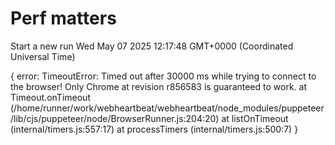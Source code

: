 # Perf matters


Start a new run
Wed May 07 2025 12:17:48 GMT+0000 (Coordinated Universal Time)




{
  error: TimeoutError: Timed out after 30000 ms while trying to connect to the browser! Only Chrome at revision r856583 is guaranteed to work.
      at Timeout.onTimeout (/home/runner/work/webheartbeat/webheartbeat/node_modules/puppeteer/lib/cjs/puppeteer/node/BrowserRunner.js:204:20)
      at listOnTimeout (internal/timers.js:557:17)
      at processTimers (internal/timers.js:500:7)
}





